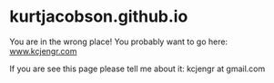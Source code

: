# kurtjacobson.github.io

You are in the wrong place! You probably want to go here: www.kcjengr.com

If you are see this page please tell me about it: kcjengr at gmail.com
